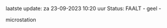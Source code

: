 laatste update: 
za 23-09-2023 10:20   uur 
Status: FAALT - geel - 
<div class="service Y">microstation</div>
